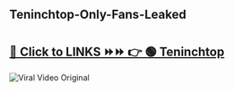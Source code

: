 
 ## Teninchtop-Only-Fans-Leaked

# <h2><a href="https://clipsfans.com/Teninchtop&ref=git">🔗 Click to LINKS ⏩⏩ 👉 🟢 Teninchtop </a></h2>

<a href="https://clipsfans.com/Teninchtop&ref=git" rel="nofollow" data-target="animated-image.originalLink"><img src="https://i.ibb.co.com/xMMVF88/686577567.gif" alt="Viral Video Original" style="max-width: 100%; display: inline-block;" data-target="animated-image.originalImage"></a>
